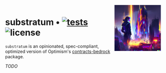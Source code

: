 <img align="right" width="150" height="150" top="100" src="./assets/logo.png">

# substratum • [![tests](https://github.com/clabby/substratum/actions/workflows/test.yml/badge.svg?label=tests)](https://github.com/clabby/substratum/actions/workflows/test.yml) ![license](https://img.shields.io/github/license/clabby/substratum?label=license)

`substratum` is an opinionated, spec-compliant, optimized version of Optimism's [contracts-bedrock](https://github.com/ethereum-optimism/optimism/tree/develop/packages/contracts-bedrock) package.

*TODO*
